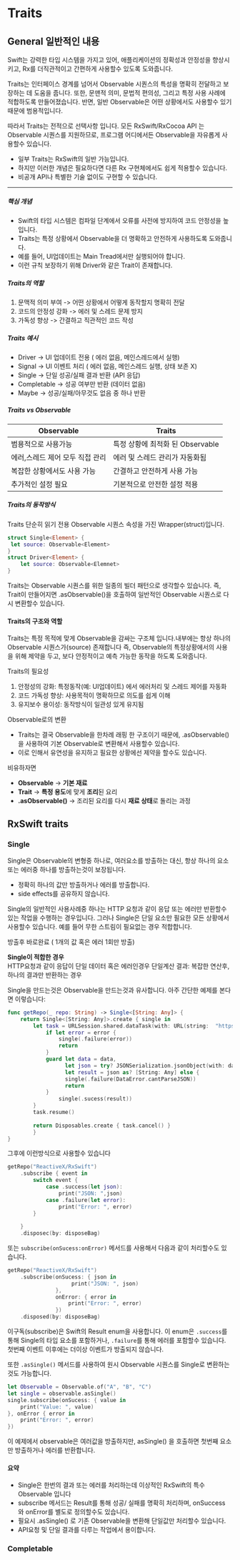 # Traits

## General 일반적인 내용

Swift는 강력한 타입 시스템을 가지고 있어, 애플리케이션의 정확성과 안정성을 향상시키고, Rx를 더직관적이고 간편하게 사용할수 있도록 도와줍니다.

Traits는 인터페이스 경계를 넘어서 Observable 시퀀스의 특성을 명확히 전달하고 보장하는 데 도움을 줍니다. 또한, 문맨적 의미, 문법적 편의성, 그리고 특정 사용 사례에 적합하도록 만들어졌습니다. 반면, 일반 Observable은 어떤 상황에서도 사용할수 있기때문에 범용적입니다.

따라서 Traits는 전적으로 선택사항 입니다.
모든 RxSwift/RxCocoa API 는 Observable 시퀀스를 지원하므로, 프로그램 어디에서든 Observable을 자유롭게 사용할수 있습니다. 

- 일부 Traits는 RxSwift의 일반 가능입니다.
- 하지만 이러한 개념은 필요하다면 다른 Rx 구현체에서도 쉽게 적용할수 있습니다.
- 비공개 API나 특별한 기술 없이도 구현할 수 있습니다.

---
##### 핵심 개념 

- Swift의 타입 시스템은 컴파일 단계에서 오류를 사전에 방지하여 코드 안정성을 높입니다.
- Traits는 특정 상황에서 Observable을 더 명확하고 안전하게 사용하도록 도와줍니다.
- 예를 들어, UI업데이트는 Main Tread에서만 실행되어야 합니다. 
- 이런 규칙 보장하기 위해 Driver와 같은 Trait이 존재합니다. 


##### Traits의 역할
1.  문맥적 의미 부여 -> 어떤 상황에서 어떻게 동작할지 명확히 전달
2. 코드의 안정성 강화 -> 에러 및 스레드 문제 방지
3. 가독성 향상 -> 간결하고 직관적인 코드 작성

##### Traits 예시

- Driver -> UI 업데이트 전용 ( 에러 없음, 메인스레드에서 실행)
- Signal -> UI 이벤트 처리 ( 에러 없음, 메인스레드 실행, 상태 보존  X)
- Single -> 단일 성공/실패 결과 반환 (API 응답)
- Completable -> 성공 여부만 반환 (데이터 없음)
- Maybe -> 성공/실패/아무것도 없음 중 하나 반환


##### **Traits vs Observable**

| Observable         | Traits                  |
| ------------------ | ----------------------- |
| 범용적으로 사용가능         | 특정 상황에 최적화 된 Observable |
| 에러,스레드 제어 모두 직접 관리 | 에러 및 스레드 관리가 자동화됨       |
| 복잡한 상황에서도 사용 가능    | 간결하고 안전하게 사용 가능         |
| 추가적인 설정 필요         | 기본적으로 안전한 설정 적용         |


##### Traits의 동작방식

Traits 단순히 읽기 전용 Observable 시퀀스 속성을 가진 Wrapper(struct)입니다.
```swift
struct Single<Element> {
 let source: Observable<Element>
}
struct Driver<Element> {
	let source: Observable<Elemnet>
}
```
Traits는 Observable 시퀀스를 위한 일종의 빌더 패턴으로 생각할수 있습니다.
즉, Trait이 만들어지면 .asObservable()을 호출하여 일반적인 Observable 시퀀스로 다시 변환할수 있습니다.


#### Traits의 구조와 역할

Traits는 특정 목적에 맞게 Observable을 감싸는 구조체 입니다.내부에는 항상 하나의 Observable 시퀀스가(source) 존재합니다
즉,  Observable의 특정상황에서의 사용을 위해 제약을 두고, 보다 안정적이고 예측 가능한 동작을 하도록 도와줍니다.


Traits의 필요성
1. 안정성의 강화: 특정동작(예: UI업데이트) 에서 에러처리 및 스레드 제어를 자동화
2. 코드 가독성 향상: 사용목적이 명확하므로 의도를 쉽게 이해
3. 유지보수 용이성: 동작방식이 일관성 있게 유지됨

Observable로의 변환 
- Traits는 결국 Observable을 한차례 래핑 한 구조이기 때문에, .asObservable()을 사용하여 기본 Observable로 변환해서 사용할수 있습니다.
- 이로 인해서 유연성을 유지하고 필요한 상황에선 제약을 할수도 있습니다.


비유하자면 

- **Observable** → **기본 재료**
- **Trait** → **특정 용도**에 맞게 **조리**된 요리
- **.asObservable()** → 조리된 요리를 다시 **재료 상태**로 돌리는 과정

## RxSwift traits

### Single

Single은 Observable의 변형중 하나로, 여러요소를 방출하는 대신, 항상 하나의 요소 또는 에러중 하나를 방출하는것이 보장됩니다.

- 정확히 하나의 값만 방출하거나 에러를 방출합니다.
- side effects를 공유하지 않습니다.
  
Single의 일반적인 사용사례중 하나는 HTTP 요청과 같이 응답 또는 에러만 반환할수 있는 작업을 수행하는 경우입니다. 그러나 Single은 단일 요소만 필요한 모든 상황에서 사용할수 있습니다. 예를 들어 무한 스트림이 필요없는 경우 적합합니다.

방출후 바로완료 ( 1개의 값 혹은 에러 1회만 방출)

**Single이 적합한 경우**  
HTTP요청과 같이 응답이 단일 데이터 혹은 에러인경우
단일계산 결과: 복잡한 연산후, 하나의 결과만 반환하는 경우


Single을 만드는것은 Observable을 만드는것과 유사합니다. 아주 간단한 예제를 본다면 이렇습니다:
```swift
func getRepo(_ repo: String) -> Single<[String: Any]> {
	return Single<[String: Any]>.create { single in 
		let task = URLSession.shared.dataTask(with: URL(string:  "https://api.github.com/repos/\(repo)")!) { data, _, error in
			if let error = error {
				single(.failure(error))
				return
			}
			guard let data = data,
				  let json = try? JSONSerialization.jsonObject(with: data, option: .mutableLeaves).
				  let result = json as? [String: Any] else {
				  single(.failure(DataError.cantParseJSON))
				  return
			}	
				single(.sucess(result))	
		}
		task.resume()
		
		return Disposables.create { task.cancel() }
		}
}
```
그후에 이런방식으로 사용할수 있습니다
```swift
getRepo("ReactiveX/RxSwift")
	.subscribe { event in 
		switch event {
			case .success(let json):
				print("JSON: ",json)
			case .failure(let error):
				print("Error: ", error)
		}
	
	}
	.disposec(by: disposeBag)
```

또는 `subscribe(onSucess:onError)` 메서드를 사용해서 다음과 같이 처리할수도 있습니다.

```swift
getRepo("ReactiveX/RxSwift")
	.subscribe(onSucess: { json in 
					print("JSON: ", json)
			   },
			   onError: { error in
				   print("Error: ", error)
			   })
	.disposed(by: disposeBag)
```

이구독(subscribe)은 Swift의 Result enum을 사용합니다.
이 enum은 `.success`를 통해 Single의 타입 요소를 포함하거나, `.failure`를 통해 에러를 포함할수 있습니다. 첫번째 이벤트 이후에는 더이상 이벤트가 방출되지 않습니다.

또한 `.asSingle()` 메서드를 사용하여 원시 Observable 시퀀스를 Single로 변환하는것도 가능합니다.

```swift 
let Observable = Observable.of("A", "B", "C")
let single = observable.asSingle()
single.subscribe(onSucess: { value in 
	print("Value: ", value)
}, onError { error in 
	print("Error: ", error)
})
```
이 예제에서 observable은 여러값을 방출하지만, asSingle() 을 호출하면 첫번째 요소만 방출하거나 에러를 반환합니다.

#### 요약

- Single은 한번의 결과 또는 에러를 처리하는데 이상적인  RxSwift의 특수 Observable 입니다
- subscribe 메서드는 Result를 통해 성공/ 실패를 명확히 처리하며, onSuccess 와 onError를 별도로 정의할수도 있습니다.
- 필요시 .asSingle() 로 기존 Observable을 변환해 단일값만 처리할수 있습니다.
- API요청 및 단일 결과를 다루는 작업에서 용이합니다.

### Completable
